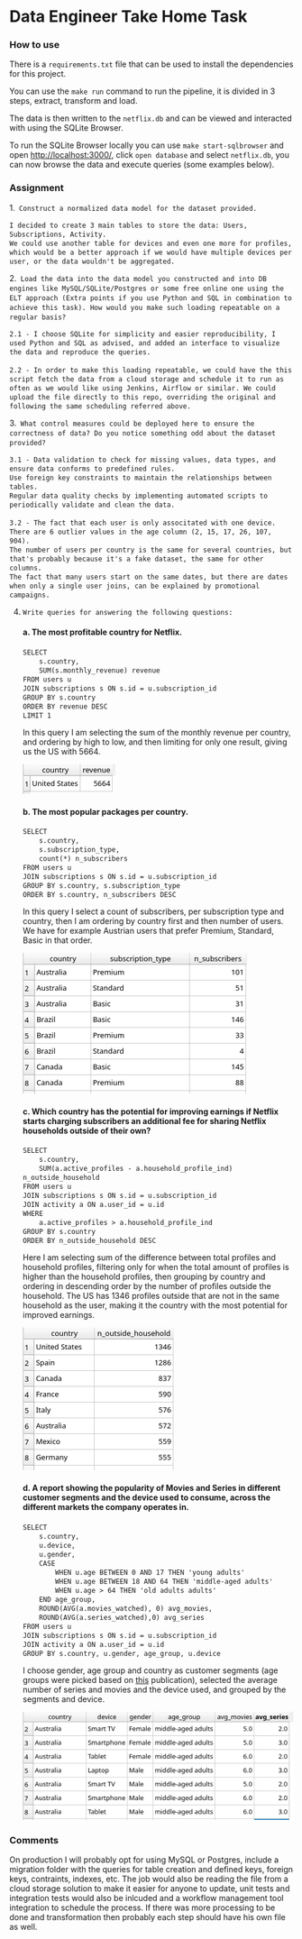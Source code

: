 # Data Engineer Take Home Task

### How to use

There is a `requirements.txt` file that can be used to install the dependencies for this project.

You can use the `make run` command to run the pipeline, it is divided in 3 steps, extract, transform and load.

The data is then written to the `netflix.db` and can be viewed and interacted with using the SQLite Browser.

To run the SQLite Browser locally you can use `make start-sqlbrowser` and open [http://localhost:3000/](), click `open database` and select `netflix.db`, you can now browse the data and execute queries (some examples below).



### Assignment

1.` Construct a normalized data model for the dataset provided.`

    I decided to create 3 main tables to store the data: Users, Subscriptions, Activity.
    We could use another table for devices and even one more for profiles, which would be a better approach if we would have multiple devices per user, or the data wouldn't be aggregated.

2.` Load the data into the data model you constructed and into DB engines like
MySQL/SQLite/Postgres or some free online one using the ELT approach (Extra points if you
use Python and SQL in combination to achieve this task). How would you make such loading
repeatable on a regular basis?`

    2.1 - I choose SQLite for simplicity and easier reproducibility, I used Python and SQL as advised, and added an interface to visualize the data and reproduce the queries.
    
    2.2 - In order to make this loading repeatable, we could have the this script fetch the data from a cloud storage and schedule it to run as often as we would like using Jenkins, Airflow or similar. We could upload the file directly to this repo, overriding the original and following the same scheduling referred above. 
    
3.` What control measures could be deployed here to ensure the correctness of data? Do
you notice something odd about the dataset provided?`

    3.1 - Data validation to check for missing values, data types, and ensure data conforms to predefined rules.
    Use foreign key constraints to maintain the relationships between tables.
    Regular data quality checks by implementing automated scripts to periodically validate and clean the data.

    3.2 - The fact that each user is only associtated with one device.
    There are 6 outlier values in the age column (2, 15, 17, 26, 107, 904).
    The number of users per country is the same for several countries, but that's probably because it's a fake dataset, the same for other columns.
    The fact that many users start on the same dates, but there are dates when only a single user joins, can be explained by promotional campaigns.


4. `Write queries for answering the following questions:`

    #### a. The most profitable country for Netflix.
    ```
    SELECT 
        s.country,
        SUM(s.monthly_revenue) revenue
    FROM users u
    JOIN subscriptions s ON s.id = u.subscription_id
    GROUP BY s.country
    ORDER BY revenue DESC
    LIMIT 1
    ```
    In this query I am selecting the sum of the monthly revenue per country, and ordering by high to low, and then limiting for only one result, giving us the US with 5664.

    ![Query 4a](screenshots/4a.png)

    #### b. The most popular packages per country.
    ```
    SELECT 
        s.country,
        s.subscription_type,
        count(*) n_subscribers
    FROM users u
    JOIN subscriptions s ON s.id = u.subscription_id
    GROUP BY s.country, s.subscription_type
    ORDER BY s.country, n_subscribers DESC
    ```
    In this query I select a count of subscribers, per subscription type and country, then I am ordering by country first and then number of users.
    We have for example Austrian users that prefer Premium, Standard, Basic in that order.

    ![Query 4b](screenshots/4b.png)

    #### c. Which country has the potential for improving earnings if Netflix starts charging subscribers an additional fee for sharing Netflix households outside of their own?
    ```
    SELECT 
        s.country,
		SUM(a.active_profiles - a.household_profile_ind) n_outside_household
    FROM users u
    JOIN subscriptions s ON s.id = u.subscription_id
    JOIN activity a ON a.user_id = u.id
    WHERE
        a.active_profiles > a.household_profile_ind
    GROUP BY s.country
    ORDER BY n_outside_household DESC
    ```

    Here I am selecting sum of the difference between total profiles and household profiles, filtering only for when the total amount of profiles is higher than the household profiles, then grouping by country and ordering in descending order by the number of profiles outside the household.
    The US has 1346 profiles outside that are not in the same household as the user, making it the country with the most potential for improved earnings.

    ![Query 4c](screenshots/4c.png)

    #### d. A report showing the popularity of Movies and Series in different customer segments and the device used to consume, across the different markets the company operates in.
    ```
    SELECT 
        s.country,
		u.device,
		u.gender,
		CASE 
			WHEN u.age BETWEEN 0 AND 17 THEN 'young adults'
			WHEN u.age BETWEEN 18 AND 64 THEN 'middle-aged adults'
			WHEN u.age > 64 THEN 'old adults adults'
		END age_group,
		ROUND(AVG(a.movies_watched), 0) avg_movies,
		ROUND(AVG(a.series_watched),0) avg_series
    FROM users u
    JOIN subscriptions s ON s.id = u.subscription_id
    JOIN activity a ON a.user_id = u.id
    GROUP BY s.country, u.gender, age_group, u.device
    ```

    I choose gender, age group and country as customer segments (age groups were picked based on [this](https://www.researchgate.net/publication/228404297_Classification_of_Age_Groups_Based_on_Facial_Features#:~:text=Four%20age%20groups%2C%20including%20babies,used%20in%20the%20classification%20system.) publication), selected the average number of series and movies and the device used, and grouped by the segments and device.

    ![Query 4d](screenshots/4d.png)

### Comments

On production I will probably opt for using MySQL or Postgres, include a migration folder with the queries for table creation and defined keys, foreign keys, contraints, indexes, etc.
The job would also be reading the file from a cloud storage solution to make it easier for anyone to update, unit tests and integration tests would also be inlcuded and a workflow management tool integration to schedule the process.
If there was more processing to be done and transformation then probably each step should have his own file as well.
